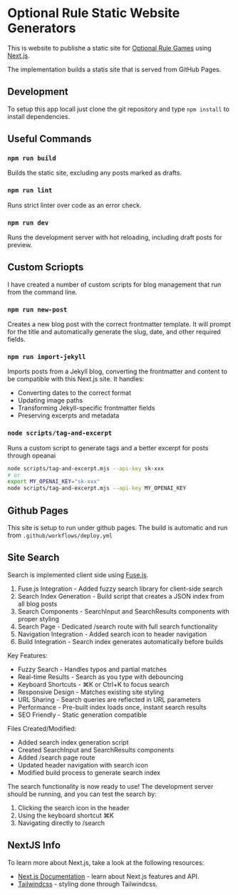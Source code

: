 # Optional Rule Static Website Generators

This is website to publishe a static site for [Optional Rule Games](https://www.optionalrule.com) using [Next.js](https://nextjs.org).

The implementation builds a statis site that is served from GitHub Pages.

## Development

To setup this app locall just clone the git repository and type `npm install` to install dependencies.  

## Useful Commands

### `npm run build`

Builds the static site, excluding any posts marked as drafts. 

### `npm run lint`

Runs strict linter over code as an error check.

### `npm run dev`

Runs the development server with hot reloading, including draft posts for preview.

## Custom Scriopts

I have created a number of custom scripts for blog management that run from the command line.  

### `npm run new-post`

Creates a new blog post with the correct frontmatter template. It will prompt for the title and automatically generate the slug, date, and other required fields.

### `npm run import-jekyll`

Imports posts from a Jekyll blog, converting the frontmatter and content to be compatible with this Next.js site. It handles:

- Converting dates to the correct format
- Updating image paths
- Transforming Jekyll-specific frontmatter fields
- Preserving excerpts and metadata

### `node scripts/tag-and-excerpt`

Runs a custom script to generate tags and a better excerpt for posts through opeanai

```bash
node scripts/tag-and-excerpt.mjs --api-key sk-xxx
# or
export MY_OPENAI_KEY="sk-xxx"
node scripts/tag-and-excerpt.mjs --api-key MY_OPENAI_KEY
```

## Github Pages

This site is setup to run under github pages.  The build is automatic and run from `.github/workflows/deploy.yml`

## Site Search

Search is implemented client side using [Fuse.js](https://www.fusejs.io/).  

1. Fuse.js Integration - Added fuzzy search library for client-side search
2. Search Index Generation - Build script that creates a JSON index from all blog posts
3. Search Components - SearchInput and SearchResults components with proper styling
4. Search Page - Dedicated /search route with full search functionality
5. Navigation Integration - Added search icon to header navigation
6. Build Integration - Search index generates automatically before builds

Key Features:

- Fuzzy Search - Handles typos and partial matches
- Real-time Results - Search as you type with debouncing
- Keyboard Shortcuts - ⌘K or Ctrl+K to focus search
- Responsive Design - Matches existing site styling
- URL Sharing - Search queries are reflected in URL parameters
- Performance - Pre-built index loads once, instant search results
- SEO Friendly - Static generation compatible

Files Created/Modified:

- Added search index generation script
- Created SearchInput and SearchResults components
- Added /search page route
- Updated header navigation with search icon
- Modified build process to generate search index

The search functionality is now ready to use! The development server should be running, and you can test the search by:

1. Clicking the search icon in the header
2. Using the keyboard shortcut ⌘K
3. Navigating directly to /search

## NextJS Info

To learn more about Next.js, take a look at the following resources:

- [Next.js Documentation](https://nextjs.org/docs) - learn about Next.js features and API.
- [Tailwindcss](https://tailwindcss.com/) - styling done through Tailwindcss.
